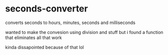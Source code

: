 # seconds-converter
 converts seconds to hours, minutes, seconds and milliseconds
 
 wanted to make the convesion using division and stuff but i found a function that eliminates all that work
 
 kinda dissapointed because of that lol
